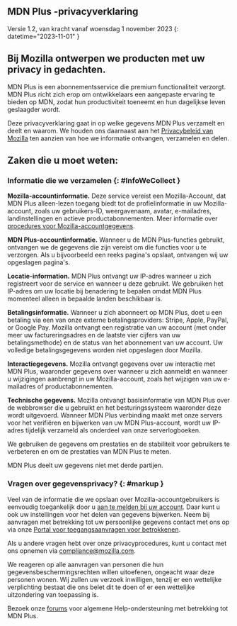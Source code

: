## <span class="privacy-header-firefox">MDN Plus</span> <span class="privacy-header-policy">-privacyverklaring</span>

Versie 1.2, van kracht vanaf woensdag 1 november 2023
{: datetime="2023-11-01" }

## Bij Mozilla ontwerpen we producten met uw privacy in gedachten.

MDN Plus is een abonnementsservice die premium functionaliteit verzorgt. MDN Plus richt zich erop om ontwikkelaars een aangepaste ervaring te bieden op MDN, zodat hun productiviteit toeneemt en hun dagelijkse leven geslaagder wordt.

Deze privacyverklaring gaat in op welke gegevens MDN Plus verzamelt en deelt en waarom. We houden ons daarnaast aan het [Privacybeleid van Mozilla](https://www.mozilla.org/privacy/) ten aanzien van hoe we informatie ontvangen, verzamelen en delen.

## Zaken die u moet weten:

### Informatie die we verzamelen {: #InfoWeCollect }

__Mozilla-accountinformatie.__ Deze service vereist een Mozilla-Account, dat MDN Plus alleen-lezen toegang biedt tot de profielinformatie in uw Mozilla-account, zoals uw gebruikers-ID, weergavenaam, avatar, e-mailadres, landinstellingen en actieve productabonnementen. Meer informatie over [procedures voor Mozilla-accountgegevens](https://www.mozilla.org/privacy/firefox/#firefox-accounts-join-firefox).

__MDN Plus-accountinformatie.__ Wanneer u de MDN Plus-functies gebruikt, ontvangen we de gegevens die zijn vereist om die functies voor u te verzorgen. Als u bijvoorbeeld een reeks pagina's opslaat, ontvangen wij uw opgeslagen pagina's.

__Locatie-information.__ MDN Plus ontvangt uw IP-adres wanneer u zich registreert voor de service en wanneer u deze gebruikt. We gebruiken het IP-adres om uw locatie bij benadering te bepalen omdat MDN Plus momenteel alleen in bepaalde landen beschikbaar is.

__Betalingsinformatie.__ Wanneer u zich abonneert op MDN Plus, doet u een betaling via een van onze externe betalingsproviders: Stripe, Apple, PayPal, or Google Pay. Mozilla ontvangt een registratie van uw account (met onder meer uw factureringsadres en de laatste vier cijfers van uw betalingsmethode) en de status van het abonnement van uw account. Uw volledige betalingsgegevens worden niet opgeslagen door Mozilla.

__Interactiegegevens.__ Mozilla ontvangt gegevens over uw interactie met MDN Plus, waaronder gegevens over wanneer u zich aanmeldt en wanneer u wijzigingen aanbrengt in uw Mozilla-account, zoals het wijzigen van uw e-mailadres of productabonnementen.

__Technische gegevens.__ Mozilla ontvangt basisinformatie van MDN Plus over de webbrowser die u gebruikt en het besturingssysteem waaronder deze wordt uitgevoerd. Wanneer MDN Plus verbinding maakt met onze servers voor het verifiëren en bijwerken van uw MDN Plus-account, wordt uw IP-adres tijdelijk verzameld als onderdeel van onze serverlogboeken. 

We gebruiken de gegevens om prestaties en de stabiliteit voor gebruikers te verbeteren en om de prestaties van MDN Plus te meten.

MDN Plus deelt uw gegevens niet met derde partijen.

### Vragen over gegevensprivacy? {: #markup }

Veel van de informatie die we opslaan over Mozilla-accountgebruikers is eenvoudig toegankelijk door u [aan te melden bij uw account](https://accounts.firefox.com/signin). Daar kunt u ook uw instellingen voor het delen van gegevens bijwerken. Neem bij aanvragen met betrekking tot uw persoonlijke gegevens contact met ons op via onze [Portal voor toegangsaanvragen voor betrokkenen](https://privacyportal.onetrust.com/webform/1350748f-7139-405c-8188-22740b3b5587/4ba08202-2ede-4934-a89e-f0b0870f95f0).

Als u andere vragen hebt over onze privacyprocedures, kunt u contact met ons opnemen via compliance@mozilla.com.

We reageren op alle aanvragen van personen die hun gegevensbeschermingsrechten willen uitoefenen, ongeacht waar deze personen wonen. Wij zullen uw verzoek inwilligen, tenzij er een wettelijke verplichting bestaat die ons belet dit te doen of er een wettelijke uitzondering van toepassing is.

Bezoek onze [forums](https://support.mozilla.org/) voor algemene Help-ondersteuning met betrekking tot MDN Plus.

